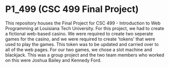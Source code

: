 <h1> P1_499 (CSC 499 Final Project)</h1>

This repository houses the Final Project for CSC 499 - Introduction to Web Programming at Louisiana Tech University. For this project, we had to create a fictional web-based casino. We were required to create two seperate games for the casino, and we were required to create 'tokens' that were used to play the games. This token was to be updated and carried over to all of the web pages. For our two games, we chose a slot machine and blackjack. This was a group project and the two team members who worked on this were Joshua Bailey and Kennedy Ford.
